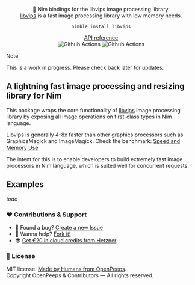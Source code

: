 <p align="center">
  👑 Nim bindings for the libvips image processing library.<br>
  <a href="https://github.com/libvips/libvips">libvips</a> is a fast image processing library with low memory needs.
</p>

<p align="center">
  <code>nimble install libvips</code>
</p>

<p align="center">
  <a href="https://openpeeps.github.io/libvips-nim/">API reference</a><br>
  <img src="https://github.com/openpeeps/libvips-nim/workflows/test/badge.svg" alt="Github Actions">  <img src="https://github.com/openpeeps/libvips-nim/workflows/docs/badge.svg" alt="Github Actions">
</p>

> [!NOTE]  
> This is a work in progress. Please check back later for updates.

## A lightning fast image processing and resizing library for Nim 

This package wraps the core functionality of [libvips](https://github.com/libvips/libvips) image processing library by exposing all image operations on first-class types in Nim language.

Libvips is generally 4-8x faster than other graphics processors such as GraphicsMagick and ImageMagick. Check the benchmark: [Speed and Memory Use](https://github.com/libvips/libvips/wiki/Speed-and-memory-use)

The intent for this is to enable developers to build extremely fast image processors in Nim language, which is suited well for concurrent requests.

## Examples
_todo_

### ❤ Contributions & Support
- 🐛 Found a bug? [Create a new Issue](https://github.com/openpeeps/libvips-nim/issues)
- 👋 Wanna help? [Fork it!](https://github.com/openpeeps/libvips-nim/fork)
- 😎 [Get €20 in cloud credits from Hetzner](https://hetzner.cloud/?ref=Hm0mYGM9NxZ4)

### 🎩 License
MIT license. [Made by Humans from OpenPeeps](https://github.com/openpeeps).<br>
Copyright OpenPeeps & Contributors &mdash; All rights reserved.
